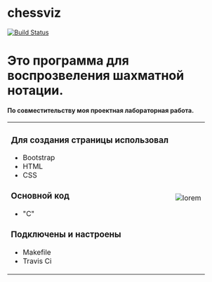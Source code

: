 # chessviz

[![Build Status](https://travis-ci.com/liember/chessviz.svg?token=Dw3ku8C1M6CxLJR5j8ZN&branch=master)](https://travis-ci.com/liember/chessviz)

<H1>Это программа для воспрозвеления шахматной нотации.</H1>
<H4>По совместительству моя проектная лабораторная работа.</H4>

<table border="0">
  <tr>
    <td>  
      <H3>Для создания страницы использовал</H3>
      <ul>
        <li>Bootstrap</li>
        <li>HTML</li>
        <li>CSS</li>  
      </ul>
      <H3>Основной код</H3>
      <ul>
        <li>"С"</li>
      </ul>
      <H3>Подключены и настроены</H3>
      <ul>
        <li>Makefile</li>
        <li>Travis Ci</li>  
      </ul>
    </td>
    <td><img src="https://bipbap.ru/wp-content/uploads/2017/10/0_8eb56_842bba74_XL-640x400.jpg" alt="lorem""></td>
  </tr>
</table>
